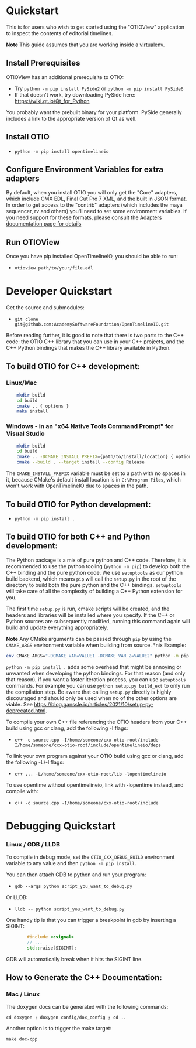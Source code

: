 # Quickstart

This is for users who wish to get started using the "OTIOView" application to inspect the contents of editorial timelines.

**Note** This guide assumes that you are working inside a [virtualenv](https://virtualenv.pypa.io/en/latest/).

## Install Prerequisites

OTIOView has an additional prerequisite to OTIO:

- Try `python -m pip install PySide2` or `python -m pip install PySide6`
- If that doesn't work, try downloading PySide here: <a href="https://wiki.qt.io/Qt_for_Python" target="_blank">https://wiki.qt.io/Qt_for_Python</a>

You probably want the prebuilt binary for your platform.  PySide generally includes a link to the appropriate version of Qt as well.

## Install OTIO

- `python -m pip install opentimelineio`

## Configure Environment Variables for extra adapters

By default, when you install OTIO you will only get the "Core" adapters, which include CMX EDL, Final Cut Pro 7 XML, and the built in JSON format.  In order to get access to the "contrib" adapters (which includes the maya sequencer, rv and others) you'll need to set some environment variables.  If you need support for these formats, please consult the 
<a href="adapters.html" target="_blank"> Adapters documentation page for details</a>

## Run OTIOView

Once you have pip installed OpenTimelineIO, you should be able to run:

+ `otioview path/to/your/file.edl`

# Developer Quickstart

Get the source and submodules:
+ `git clone git@github.com:AcademySoftwareFoundation/OpenTimelineIO.git`

Before reading further, it is good to note that there is two parts to the
C++ code: the OTIO C++ library that you can use in your C++ projects,
and the C++ Python bindings that makes the C++ library available in Python.

## To build OTIO for C++ development:

### Linux/Mac

```bash
    mkdir build
    cd build
    cmake .. { options }
    make install
```

### Windows - in an "x64 Native Tools Command Prompt" for Visual Studio

```bash
    mkdir build
    cd build
    cmake .. -DCMAKE_INSTALL_PREFIX={path/to/install/location} { options }
    cmake --build . --target install --config Release
```

The `CMAKE_INSTALL_PREFIX` variable must be set to a path with no spaces in it,
because CMake's default install location is in `C:\Program Files`, which won't work
with OpenTimelineIO due to spaces in the path.

## To build OTIO for Python development:

+ `python -m pip install .`

## To build OTIO for both C++ and Python development:

The Python package is a mix of pure python and C++ code. Therefore, it is
recommended to use the python tooling (`python -m pip`) to develop both
the C++ binding and the pure python code. We use `setuptools` as our
python build backend, which means `pip` will call the `setup.py` in the root
of the directory to build both the pure python and the C++ bindings.
`setuptools` will take care of all the complexity of building a C++ Python
extension for you.

The first time `setup.py` is run, cmake scripts will be created, and the headers
and libraries will be installed where you specify. If the C++ or Python  sources
are subsequently modified, running this command again will build and update everything
appropriately.

**Note** Any CMake arguments can be passed through `pip` by using the `CMAKE_ARGS`
environment variable when building from source. *nix Example:

```bash
env CMAKE_ARGS="-DCMAKE_VAR=VALUE1 -DCMAKE_VAR_2=VALUE2" python -m pip install .
```

`python -m pip install .` adds some overhead that might be annoying or unwanted when
developing the python bindings. For that reason (and only that reason), if you want a faster
iteration process, you can use `setuptools` commands. For example you can use
`python setup.py build_ext` to only run the compilation step. Be aware that calling `setup.py`
directly is highly discouraged and should only be used when no of the other options
are viable. See https://blog.ganssle.io/articles/2021/10/setup-py-deprecated.html.

To compile your own C++ file referencing the OTIO headers from your C++ build using gcc or clang, add the following -I flags:

+ `c++ -c source.cpp -I/home/someone/cxx-otio-root/include -I/home/someone/cxx-otio-root/include/opentimelineio/deps`

To link your own program against your OTIO build using gcc or clang, add the following -L/-l flags:
+ `c++ ... -L/home/someone/cxx-otio-root/lib -lopentimelineio`

To use opentime without opentimelineio, link with -lopentime instead, and compile with:
+ `c++ -c source.cpp -I/home/someone/cxx-otio-root/include`

# Debugging Quickstart

### Linux / GDB / LLDB

To compile in debug mode, set the `OTIO_CXX_DEBUG_BUILD` environment variable to any value
and then `python -m pip install`.

You can then attach GDB to python and run your program:

+ `gdb --args python script_you_want_to_debug.py`

Or LLDB:

+ `lldb -- python script_you_want_to_debug.py`

One handy tip is that you can trigger a breakpoint in gdb by inserting a SIGINT:

```c++
        #include <csignal>
        // ...
        std::raise(SIGINT);
```

GDB will automatically break when it hits the SIGINT line.

## How to Generate the C++ Documentation: 

### Mac / Linux

The doxygen docs can be generated with the following commands: 

```
cd doxygen ; doxygen config/dox_config ; cd ..
```

Another option is to trigger the make target: 

```
make doc-cpp
```
